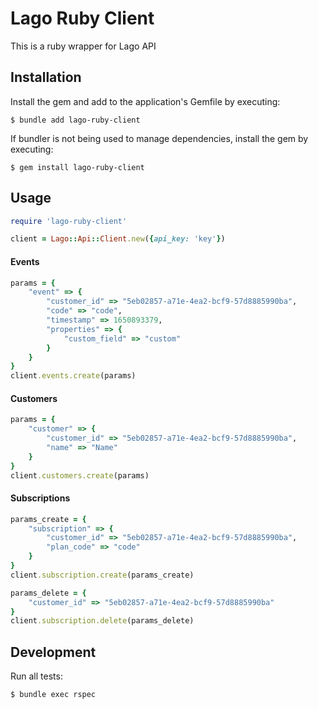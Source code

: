 # Lago Ruby Client

This is a ruby wrapper for Lago API

## Installation

Install the gem and add to the application's Gemfile by executing:

    $ bundle add lago-ruby-client

If bundler is not being used to manage dependencies, install the gem by executing:

    $ gem install lago-ruby-client

## Usage

``` ruby
require 'lago-ruby-client'

client = Lago::Api::Client.new({api_key: 'key'})
```

#### Events
``` ruby
params = {
    "event" => {
        "customer_id" => "5eb02857-a71e-4ea2-bcf9-57d8885990ba",
        "code" => "code",
        "timestamp" => 1650893379,
        "properties" => {
            "custom_field" => "custom"
        }
    }
}
client.events.create(params)
```

#### Customers
``` ruby
params = {
    "customer" => {
        "customer_id" => "5eb02857-a71e-4ea2-bcf9-57d8885990ba",
        "name" => "Name"
    }
}
client.customers.create(params)
```

#### Subscriptions
``` ruby
params_create = {
    "subscription" => {
        "customer_id" => "5eb02857-a71e-4ea2-bcf9-57d8885990ba",
        "plan_code" => "code"
    }
}
client.subscription.create(params_create)

params_delete = {
    "customer_id" => "5eb02857-a71e-4ea2-bcf9-57d8885990ba"
}
client.subscription.delete(params_delete)
```

## Development

Run all tests:

    $ bundle exec rspec